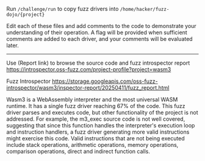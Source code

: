 Run `/challenge/run` to copy fuzz drivers into `/home/hacker/fuzz-dojo/{project}`

Edit each of these files and add comments to the code to demonstrate your understanding of their operation. A flag will be provided when sufficient comments are added to each driver, and your comments will be evaluated later.

---

Use (Report link) to browse the source code and fuzz introspector report https://introspector.oss-fuzz.com/project-profile?project=wasm3

Fuzz Introspector
https://storage.googleapis.com/oss-fuzz-introspector/wasm3/inspector-report/20250411/fuzz_report.html

Wasm3 is a WebAssembly interpreter and the most universal WASM runtime.  It has a single fuzz driver reaching 67% of the code.  This fuzz driver parses and executes code, but other functionality of the project is not addressed.  For example, the m3_exec source code is not well covered, suggesting that since this function handles the interpreter's execution loop and instruction handlers, a fuzz driver generating more valid instructions might exercise this code.   Valid instructions that are not being executed include stack operations, arithmetic operations, memory operations, comparison operations, direct and indirect function calls.
